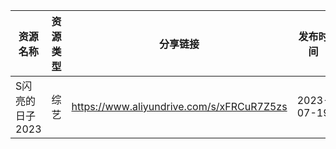 | 资源名称       | 资源类型 | 分享链接                                      | 发布时间       |
| ---------- | ---- | ----------------------------------------- | ---------- |
| S闪亮的日子2023 | 综艺   | https://www.aliyundrive.com/s/xFRCuR7Z5zs | 2023-07-19 |
